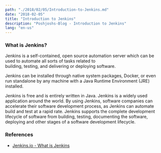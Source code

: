 ```yaml
---
path: "./2018/02/05/Introduction-to-Jenkins.md"
date: "2018-02-05"
title: "Introduction to Jenkins"
description: "Poshjoshs-Blog - Introduction to Jenkins"
lang: "en-us"
---
```


### What is Jenkins? ###

Jenkins is a self-contained, open source automation server which can be used to automate all sorts of tasks related to            
building, testing, and delivering or deploying software.

Jenkins can be installed through native system packages, Docker, or even run standalone by any machine with a Java Runtime
Environment (JRE) installed.

Jenkins is free and is entirely written in Java. Jenkins is a widely used application around the world. By using Jenkins,
software companies can accelerate their software development process, as Jenkins can automate build and test at a rapid rate.
Jenkins supports the complete development lifecycle of software from building, testing, documenting the software, deploying
and other stages of a software development lifecycle.

### References ###

- [Jenkins.io - What is Jenkins](https://jenkins.io/doc/)
